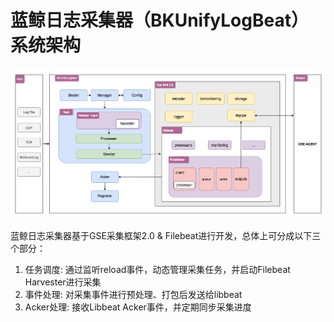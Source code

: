 # 蓝鲸日志采集器（BKUnifyLogBeat）系统架构

![](../resource/img/architecture.png)


蓝鲸日志采集器基于GSE采集框架2.0 & Filebeat进行开发，总体上可分成以下三个部分：
1. 任务调度: 通过监听reload事件，动态管理采集任务，并启动Filebeat Harvester进行采集
2. 事件处理: 对采集事件进行预处理、打包后发送给libbeat
3. Acker处理: 接收Libbeat Acker事件，并定期同步采集进度

